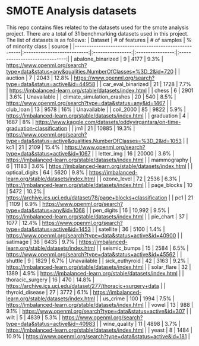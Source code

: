 # SMOTE Analysis datasets

This repo contains files related to the datasets used for the smote analysis project. There are a total of 31 benchmarking datasets used in this project. The list of datasets is as follows:
| Dataset | # of features | # of samples | % of minority class | source |
|-------------------------------------------------------|:---------------------------:|:----------------:|:----------------:|:------------------------------:|
| abalone_binarized | 9 | 4177 | 9.3% | https://www.openml.org/search?type=data&status=any&qualities.NumberOfClasses=%3D_2&id=720 |
| auction | 7 | 2043 | 12.8% | https://www.openml.org/search?type=data&status=active&id=44958 |
| car_eval_binarized | 21 | 1728 | 7.7% | https://imbalanced-learn.org/stable/datasets/index.html |
| chess | 6 | 2901 | 3.6% | Unavailable |
| climate_simulation_crashes | 20 | 540 | 8.5% | https://www.openml.org/search?type=data&status=any&id=1467 |
| club_loan | 13 | 9578 | 16% | Unavailable |
| coil_2000 | 85 | 9822 | 5.9% | https://imbalanced-learn.org/stable/datasets/index.html |
| graduation | 4 | 1687 | 8% | https://www.kaggle.com/datasets/oddyvirgantara/on-time-graduation-classification |
| jm1 | 21 | 10885 | 19.3% | https://www.openml.org/search?type=data&status=active&qualities.NumberOfClasses=%3D_2&id=1053 |
| kc1 | 21 | 2109 | 15.4% | https://www.openml.org/search?type=data&status=active&id=1067 |
| letter_img | 16 | 20000 | 3.6% | https://imbalanced-learn.org/stable/datasets/index.html |
| mammography | 6 | 11183 | 3.6% | https://imbalanced-learn.org/stable/datasets/index.html |
| optical_digits | 64 | 5620 | 9.8% | https://imbalanced-learn.org/stable/datasets/index.html |
| ozone_level | 72 | 2536 | 6.3% | https://imbalanced-learn.org/stable/datasets/index.html |
| page_blocks | 10 | 5472 | 10.2% | https://archive.ics.uci.edu/dataset/78/page+blocks+classification |
| pc1 | 21 | 1109 | 6.9% | https://www.openml.org/search?type=data&status=any&id=1068 |
| pen_digits | 16 | 10,992 | 9.5% | https://imbalanced-learn.org/stable/datasets/index.html |
| pie_chart | 37 | 1077 | 12.4% | https://www.openml.org/search?type=data&status=active&id=1453 |
| satellite | 36 | 5100 | 1.4% | https://www.openml.org/search?type=data&status=active&id=40900 |
| satimage | 36 | 6435 | 9.7% | https://imbalanced-learn.org/stable/datasets/index.html |
| seismic_bumps | 15 | 2584 | 6.5% | https://www.openml.org/search?type=data&status=active&id=45562 |
| shuttle | 9 | 1829 | 6.7% | Unavailable |
| sick_euthyroid | 42 | 3163 | 9.2% | https://imbalanced-learn.org/stable/datasets/index.html |
| solar_flare | 32 | 1389 | 4.9% | https://imbalanced-learn.org/stable/datasets/index.html |
| thoracic_surgery | 16 | 470 | 14.8% | https://archive.ics.uci.edu/dataset/277/thoracic+surgery+data |
| thyroid_disease | 27 | 3772 | 6.1% | https://imbalanced-learn.org/stable/datasets/index.html |
| us_crime | 100 | 1994 | 7.5% | https://imbalanced-learn.org/stable/datasets/index.html |
| vowel | 13 | 988 | 9.1% | https://www.openml.org/search?type=data&status=active&id=307 |
| wilt | 5 | 4839 | 5.3% | https://www.openml.org/search?type=data&status=active&id=40983 |
| wine_quality | 11 | 4898 | 3.7% | https://imbalanced-learn.org/stable/datasets/index.html |
| yeast | 8 | 1484 | 10.9% | https://www.openml.org/search?type=data&status=active&id=181 |